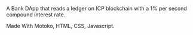 A Bank DApp that reads a ledger on ICP blockchain with a 1% per second compound interest rate. 

Made With Motoko, HTML, CSS, Javascript.
